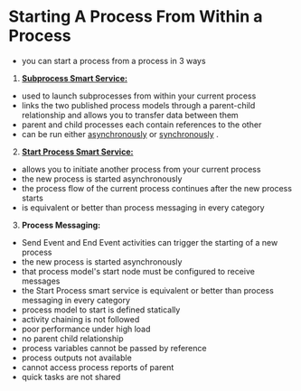 # Starting A Process From Within a Process
- you can start a process from a process in 3 ways

1. **[Subprocess Smart Service:](../Nodes/SmartServices/StartingProcesses/SubProcess.md)**
- used to launch subprocesses from within your current process
- links the two published process models through a parent-child relationship and allows you to transfer data between them
- parent and child processes each contain references to the other
- can be run either [asynchronously](../Nodes/SmartServices/StartingProcesses/SubProcess.md#subprocess-smart-service-asynchronously) or [synchronously](../Nodes/SmartServices/StartingProcesses/SubProcess.md#subprocess-smart-service-synchronous) .

2. **[Start Process Smart Service:](../Nodes/SmartServices/StartingProcesses/StartProcess.md)**
- allows you to initiate another process from your current process
- the new process is started asynchronously 
- the process flow of the current process continues after the new process starts
- is equivalent or better than process messaging in every category

3. **Process Messaging:**
- Send Event and End Event activities can trigger the starting of a new process
- the new process is started asynchronously
- that process model's start node must be configured to receive messages
- the Start Process smart service is equivalent or better than process messaging in every category
- process model to start is defined	statically
- activity chaining is not followed 
- poor performance under high load
- no parent child relationship
- process variables cannot be passed by reference
- process outputs not available
- cannot access process reports of parent
- quick tasks are not shared